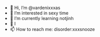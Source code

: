 - 👋 Hi, I’m @vardenixxxas
- 👀 I’m interested in sexy time
- 🌱 I’m currently learning notjinh
- 💞️ I
- 📫 How to reach me: disorder:xxxsnooze

<!---
vardenixxxas/vardenixxxas is a ✨ special ✨ repository because its `README.md` (this file) appears on your GitHub profile.
You can click the Preview link to take a look at your changes.
--->

